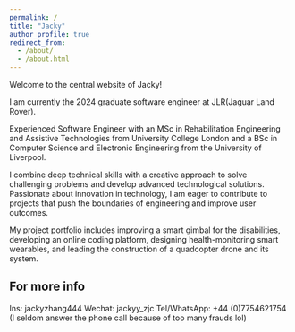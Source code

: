 ```yaml
---
permalink: /
title: "Jacky"
author_profile: true
redirect_from:
  - /about/
  - /about.html
---
```


Welcome to the central website of Jacky!

I am currently the 2024 graduate software engineer at JLR(Jaguar Land Rover).

Experienced Software Engineer with an MSc in Rehabilitation Engineering and Assistive Technologies from University College London and a BSc in Computer Science and Electronic Engineering from the University of Liverpool.

I combine deep technical skills with a creative approach to solve challenging problems and develop advanced technological solutions. Passionate about innovation in technology, I am eager to contribute to projects that push the boundaries of engineering and improve user outcomes.

My project portfolio includes improving a smart gimbal for the disabilities, developing an online coding platform, designing health-monitoring smart wearables, and leading the construction of a quadcopter drone and its system.

## For more info

Ins: jackyzhang444
Wechat: jackyy_zjc
Tel/WhatsApp: +44 (0)7754621754 (I seldom answer the phone call because of too many frauds lol)

